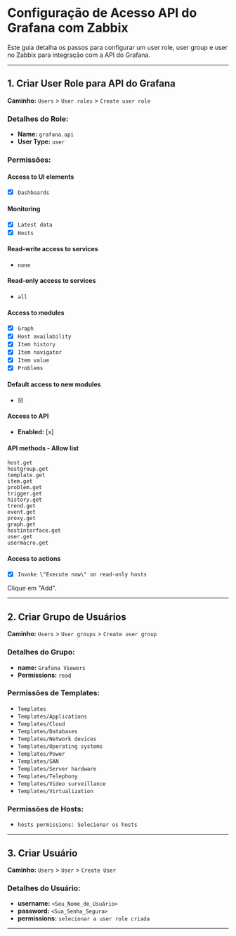 # Configuração de Acesso API do Grafana com Zabbix

Este guia detalha os passos para configurar um user role, user group e user no Zabbix para integração com a API do Grafana.

---

## 1. Criar User Role para API do Grafana

**Caminho:** `Users` > `User roles` > `Create user role`

### Detalhes do Role:

*   **Name:** `grafana.api`
*   **User Type:** `user`

### Permissões:

#### Access to UI elements
*   [x] `Dashboards`

#### Monitoring
*   [x] `Latest data`
*   [x] `Hosts`

#### Read-write access to services
*   `none`

#### Read-only access to services
*   `all`

#### Access to modules
*   [x] `Graph`
*   [x] `Host availability`
*   [x] `Item history`
*   [x] `Item navigator`
*   [x] `Item value`
*   [x] `Problems`

#### Default access to new modules
*   [x]

#### Access to API
*   **Enabled:** [x]

#### API methods - Allow list

```
host.get
hostgroup.get
template.get
item.get
problem.get
trigger.get
history.get
trend.get
event.get
proxy.get
graph.get
hostinterface.get
user.get
usermacro.get
```

#### Access to actions
*   [x] `Invoke \"Execute now\" on read-only hosts`

Clique em \"Add\".

---

## 2. Criar Grupo de Usuários

**Caminho:** `Users` > `User groups` > `Create user group`

### Detalhes do Grupo:

*   **name:** `Grafana Viewers`
*   **Permissions:** `read`

### Permissões de Templates:

*   `Templates`
*   `Templates/Applications`
*   `Templates/Cloud`
*   `Templates/Databases`
*   `Templates/Network devices`
*   `Templates/Operating systems`
*   `Templates/Power`
*   `Templates/SAN`
*   `Templates/Server hardware`
*   `Templates/Telephony`
*   `Templates/Video surveillance`
*   `Templates/Virtualization`

### Permissões de Hosts:

*   `hosts permissions: Selecionar os hosts`

---

## 3. Criar Usuário

**Caminho:** `Users` > `User` > `Create User`

### Detalhes do Usuário:

*   **username:** `<Seu_Nome_de_Usuário>`
*   **password:** `<Sua_Senha_Segura>`
*   **permissions:** `selecionar a user role criada`

---
